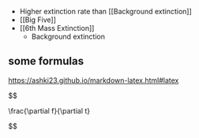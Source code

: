 
- Higher extinction rate than [[Background extinction]]
- [[Big Five]]
- [[6th Mass Extinction]]
	- Background extinction

## some formulas

https://ashki23.github.io/markdown-latex.html#latex

$$

\frac{\partial f}{\partial t}

$$


